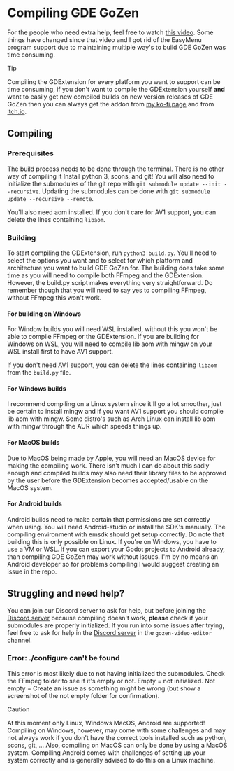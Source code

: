 # Compiling GDE GoZen
For the people who need extra help, feel free to watch [this video](https://youtu.be/62smFmZyekg). Some things have changed since that video and I got rid of the EasyMenu program support due to maintaining multiple way's to build GDE GoZen was time consuming.

> [!TIP]
> Compiling the GDExtension for every platform you want to support can be time consuming, if you don't want to compile the GDExtension yourself **and** want to easily get new compiled builds on new version releases of GDE GoZen then you can always get the addon from [my ko-fi page](https://ko-fi.com/s/c6ec85052b) and from [itch.io](https://voylin.itch.io/gde-gozen-video-playback-addon-for-godot).

## Compiling
### Prerequisites
The build process needs to be done through the terminal. There is no other way of compiling it 
Install python 3, scons, and git! You will also need to initialize the submodules of the git repo with `git submodule update --init --recursive`. Updating the submodules can be done with `git submodule update --recursive --remote`.

You'll also need aom installed. If you don't care for AV1 support, you can delete the lines containing `libaom`.

### Building
To start compiling the GDExtension, run `python3 build.py`. You'll need to select the options you want and to select for which platform and architecture you want to build GDE GoZen for. The building does take some time as you will need to compile both FFmpeg and the GDExtension. However, the build.py script makes everything very straightforward. Do remember though that you will need to say yes to compiling FFmpeg, without FFmpeg this won't work.

#### For building on Windows
For Window builds you will need WSL installed, without this you won't be able to compile FFmpeg or the GDExtension.
If you are building for Windows on WSL, you will need to compile lib aom with mingw on your WSL install first to have AV1 support. 

If you don't need AV1 support, you can delete the lines containing `libaom` from the `build.py` file.

#### For Windows builds
I recommend compiling on a Linux system since it'll go a lot smoother, just be certain to install mingw and if you want AV1 support you should compile lib aom with mingw. Some distro's such as Arch Linux can install lib aom with mingw through the AUR which speeds things up.

#### For MacOS builds
Due to MacOS being made by Apple, you will need an MacOS device for making the compiling work. There isn't much I can do about this sadly enough and compiled builds may also need their library files to be approved by the user before the GDExtension becomes accepted/usable on the MacOS system.

#### For Android builds
Android builds need to make certain that permissions are set correctly when using. You will need Android-studio or install the SDK's manually. The compiling environment with emsdk should get setup correctly. Do note that building this is only possible on Linux. If you're on Windows, you have to use a VM or WSL. If you can export your Godot projects to Android already, than compiling GDE GoZen may work without issues. I'm by no means an Android developer so for problems compiling I would suggest creating an issue in the repo.

## Struggling and need help?

You can join our Discord server to ask for help, but before joining the [Discord server](https://discord.com/invite/BdbUf7VKYC) because compiling doesn't work, **please** check if your submodules are properly initialized. If you run into some issues after trying, feel free to ask for help in the [Discord server](https://discord.com/invite/BdbUf7VKYC) in the `gozen-video-editor` channel.

### Error: ./configure can't be found
This error is most likely due to not having initialized the submodules. Check the FFmpeg folder to see if it's empty or not. Empty = not initialized. Not empty = Create an issue as something might be wrong (but show a screenshot of the not empty folder for confirmation).


> [!CAUTION]
> At this moment only Linux, Windows MacOS, Android are supported! Compiling on Windows, however, may come with some challenges and may not always work if you don't have the correct tools installed such as python, scons, git, ... Also, compiling on MacOS can only be done by using a MacOS system. Compiling Android comes with challenges of setting up your system correctly and is generally advised to do this on a Linux machine.
